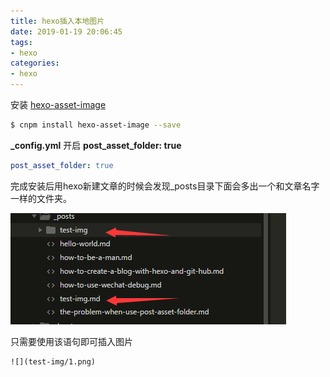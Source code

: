 ```yaml
---
title: hexo插入本地图片
date: 2019-01-19 20:06:45
tags:
- hexo
categories: 
- hexo
---
```


安装 [hexo-asset-image](https://github.com/CodeFalling/hexo-asset-image)

```bash
$ cnpm install hexo-asset-image --save
```

**_config.yml** 开启 **post_asset_folder: true**

```yaml
post_asset_folder: true
```

<!--more--> 

完成安装后用hexo新建文章的时候会发现_posts目录下面会多出一个和文章名字一样的文件夹。

![](hexo插入本地图片/3.png)

只需要使用该语句即可插入图片

```
![](test-img/1.png)
```